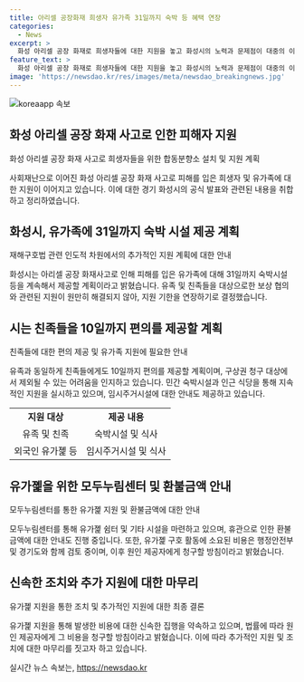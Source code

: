 ```yaml
---
title: 아리셀 공장화재 희생자 유가족 31일까지 숙박 등 혜택 연장
categories:
  - News
excerpt: >
  화성 아리셀 공장 화재로 희생자들에 대한 지원을 놓고 화성시의 노력과 문제점이 대중의 이목을 끌고 있다. 유가족을 위한 숙박시설과 식사 지원 등 즉각적인 지원에도 불구하고 보상 협의가 원활히 진행되지 않아 추가 지원이 필요한 상황이다. 민법상 가족 범위를 뛰어넘는 친족들에 대한 편의 제공 등 시의 노력에도 불구하고 유가족 지원 문제로 논란이 계속되고 있다. 민원 등을 통해 시민들이 재개를 요청하는 등 관심이 집중되고 있다. 지속적인 화재 피해자 지원 및 원인 제공자에 대한 책임 추진이 예상된다.
feature_text: >
  화성 아리셀 공장 화재로 희생자들에 대한 지원을 놓고 화성시의 노력과 문제점이 대중의 이목을 끌고 있다. 유가족을 위한 숙박시설과 식사 지원 등 즉각적인 지원에도 불구하고 보상 협의가 원활히 진행되지 않아 추가 지원이 필요한 상황이다. 민법상 가족 범위를 뛰어넘는 친족들에 대한 편의 제공 등 시의 노력에도 불구하고 유가족 지원 문제로 논란이 계속되고 있다. 민원 등을 통해 시민들이 재개를 요청하는 등 관심이 집중되고 있다. 지속적인 화재 피해자 지원 및 원인 제공자에 대한 책임 추진이 예상된다.
image: 'https://newsdao.kr/res/images/meta/newsdao_breakingnews.jpg'
---
```


<p><img src="https://newsdao.kr/res/images/meta/newsdao_breakingnews.jpg" alt="koreaapp 속보" /></p>

<h2 data-ke-size="size26">화성 아리셀 공장 화재 사고로 인한 피해자 지원</h2>

<p data-ke-size="size16">화성 아리셀 공장 화재 사고로 희생자들을 위한 합동분향소 설치 및 지원 계획</p>

<p>사회재난으로 이어진 화성 아리셀 공장 화재 사고로 피해를 입은 희생자 및 유가족에 대한 지원이 이어지고 있습니다. 이에 대한 경기 화성시의 공식 발표와 관련된 내용을 취합하고 정리하였습니다.</p>

<h2 data-ke-size="size24">화성시, 유가족에 31일까지 숙박 시설 제공 계획</h2>

<p data-ke-size="size16">재해구호법 관련 인도적 차원에서의 추가적인 지원 계획에 대한 안내</p>

<p>화성시는 아리셀 공장 화재사고로 인해 피해를 입은 유가족에 대해 31일까지 숙박시설 등을 계속해서 제공할 계획이라고 밝혔습니다. 유족 및 친족들을 대상으로한 보상 협의와 관련된 지원이 원만히 해결되지 않아, 지원 기한을 연장하기로 결정했습니다.</p>

<h2 data-ke-size="size24">시는 친족들을 10일까지 편의를 제공할 계획</h2>

<p data-ke-size="size16">친족들에 대한 편의 제공 및 유가족 지원에 필요한 안내</p>

<p>유족과 동일하게 친족들에게도 10일까지 편의를 제공할 계획이며, 구상권 청구 대상에서 제외될 수 있는 어려움을 인지하고 있습니다. 민간 숙박시설과 인근 식당을 통해 지속적인 지원을 실시하고 있으며, 임시주거시설에 대한 안내도 제공하고 있습니다.</p>

<table>
    <tr>
        <td style="text-align: center; height: 17px;"><b>지원 대상</b></td>
        <td style="text-align: center; height: 17px;"><b>제공 내용</b></td>
    </tr>
    <tr>
        <td style="text-align: center; height: 17px;">유족 및 친족</td>
        <td style="text-align: center; height: 17px;">숙박시설 및 식사</td>
    </tr>
    <tr>
        <td style="text-align: center; height: 17px;">외국인 유가졡 등</td>
        <td style="text-align: center; height: 17px;">임시주거시설 및 식사</td>
    </tr>
</table>

<h2 data-ke-size="size24">유가졡을 위한 모두누림센터 및 환불금액 안내</h2>

<p data-ke-size="size16">모두누림센터를 통한 유가졡 지원 및 환불금액에 대한 안내</p>

<p>모두누림센터를 통해 유가졡 쉼터 및 기타 시설을 마련하고 있으며, 휴관으로 인한 환불금액에 대한 안내도 진행 중입니다. 또한, 유가졡 구호 활동에 소요된 비용은 행정안전부 및 경기도와 함께 검토 중이며, 이후 원인 제공자에게 청구할 방침이라고 밝혔습니다.</p>

<h2 data-ke-size="size24">신속한 조치와 추가 지원에 대한 마무리</h2>

<p data-ke-size="size16">유가졡 지원을 통한 조치 및 추가적인 지원에 대한 최종 결론</p>

<p>유가졡 지원을 통해 발생한 비용에 대한 신속한 집행을 약속하고 있으며, 법률에 따라 원인 제공자에게 그 비용을 청구할 방침이라고 밝혔습니다. 이에 따라 추가적인 지원 및 조치에 대한 마무리를 짓고자 하고 있습니다.</p>
실시간 뉴스 속보는, <a href="https://newsdao.kr" rel="dofollow">https://newsdao.kr</a>


